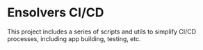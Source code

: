# Ensolvers CI/CD

This project includes a series of scripts and utils to simplify CI/CD processes, including app building, testing, etc.